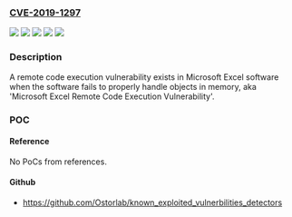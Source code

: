 ### [CVE-2019-1297](https://cve.mitre.org/cgi-bin/cvename.cgi?name=CVE-2019-1297)
![](https://img.shields.io/static/v1?label=Product&message=Microsoft%20Excel&color=blue)
![](https://img.shields.io/static/v1?label=Product&message=Microsoft%20Office&color=blue)
![](https://img.shields.io/static/v1?label=Product&message=Office%20365%20ProPlus&color=blue)
![](https://img.shields.io/static/v1?label=Version&message=n%2Fa&color=blue)
![](https://img.shields.io/static/v1?label=Vulnerability&message=Remote%20Code%20Execution&color=brighgreen)

### Description

A remote code execution vulnerability exists in Microsoft Excel software when the software fails to properly handle objects in memory, aka 'Microsoft Excel Remote Code Execution Vulnerability'.

### POC

#### Reference
No PoCs from references.

#### Github
- https://github.com/Ostorlab/known_exploited_vulnerbilities_detectors

